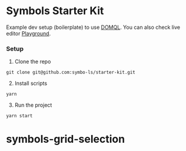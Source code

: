 # Symbols Starter Kit
Example dev setup (boilerplate) to use [DOMQL](https://github.com/domql/domql). You can also check live editor [Playground](https://domql.com/playground/).

### Setup

1. Clone the repo
```
git clone git@github.com:symbo-ls/starter-kit.git
```

2. Install scripts
```
yarn
```

3. Run the project
```
yarn start
```
# symbols-grid-selection
